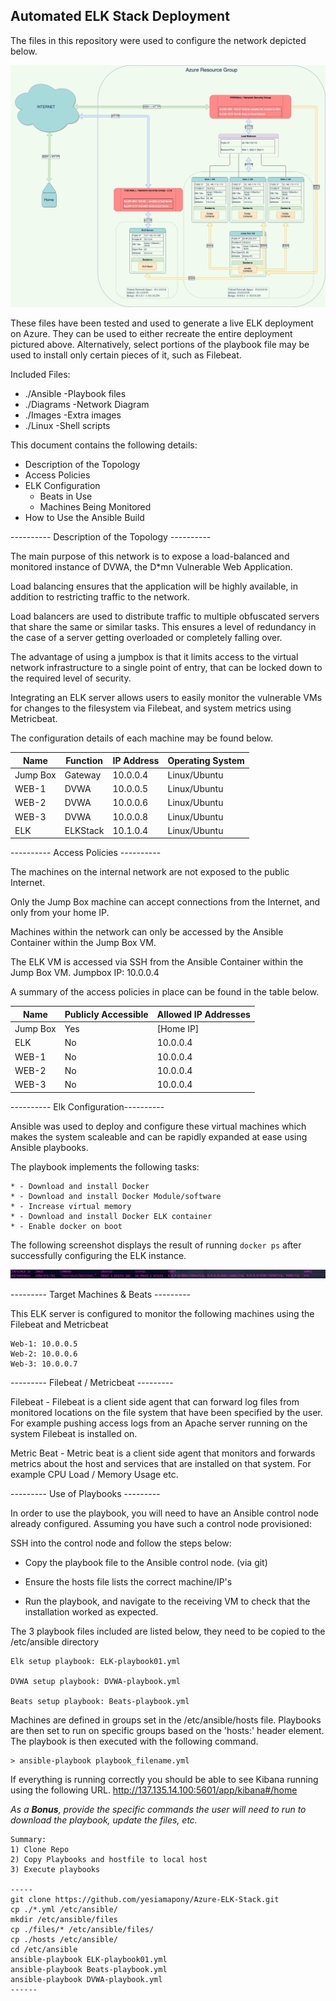 ## Automated ELK Stack Deployment

The files in this repository were used to configure the network depicted below.

![Network Diagram](https://github.com/yesiamapony/Azure-ELK-Stack/blob/main/Images/Network%20Diagram.png?raw=true)

These files have been tested and used to generate a live ELK deployment on Azure. They can be used to either recreate the entire deployment pictured above. Alternatively, select portions of the playbook file may be used to install only certain pieces of it, such as Filebeat.


Included Files:
- ./Ansible  -Playbook files
- ./Diagrams -Network Diagram
- ./Images   -Extra images
- ./Linux    -Shell scripts


This document contains the following details:

- Description of the Topology
- Access Policies
- ELK Configuration
  - Beats in Use
  - Machines Being Monitored
- How to Use the Ansible Build


---------- Description of the Topology ---------- 

The main purpose of this network is to expose a load-balanced and monitored instance of DVWA, the D*mn Vulnerable Web Application.

Load balancing ensures that the application will be highly available, in addition to restricting traffic to the network.

Load balancers are used to distribute traffic to multiple obfuscated servers that share the same or similar tasks. This ensures a level of redundancy in the case of a server getting overloaded or completely falling over. 

The advantage of using a jumpbox is that it limits access to the virtual network infrastructure to a single point of entry, that can be locked down to the required level of security. 

Integrating an ELK server allows users to easily monitor the vulnerable VMs for changes to the filesystem via Filebeat, and system metrics using Metricbeat.

The configuration details of each machine may be found below.

| Name     | Function | IP Address | Operating System |
|----------|----------|------------|------------------|
| Jump Box | Gateway  | 10.0.0.4   | Linux/Ubuntu     |
| WEB-1    | DVWA     | 10.0.0.5   | Linux/Ubuntu     |
| WEB-2    | DVWA     | 10.0.0.6   | Linux/Ubuntu     |
| WEB-3    | DVWA     | 10.0.0.8   | Linux/Ubuntu     |
| ELK      | ELKStack | 10.1.0.4   | Linux/Ubuntu     |


---------- Access Policies ---------- 

The machines on the internal network are not exposed to the public Internet. 

Only the Jump Box machine can accept connections from the Internet, and only from your home IP.

Machines within the network can only be accessed by the Ansible Container within the Jump Box VM.

The ELK VM is accessed via SSH from the Ansible Container within the Jump Box VM.
	Jumpbox IP: 10.0.0.4

A summary of the access policies in place can be found in the table below.

| Name     | Publicly Accessible | Allowed IP Addresses |
|----------|---------------------|----------------------|
| Jump Box | Yes                 | [Home IP]            |
| ELK      | No                  | 10.0.0.4             |
| WEB-1    | No                  | 10.0.0.4             |
| WEB-2    | No                  | 10.0.0.4             |
| WEB-3    | No                  | 10.0.0.4             |

---------- Elk Configuration---------- 

Ansible was used to deploy and configure these virtual machines which makes the system scaleable and can be rapidly expanded at ease using Ansible playbooks.

The playbook implements the following tasks:

	* - Download and install Docker
	* - Download and install Docker Module/software
	* - Increase virtual memory
	* - Download and install Docker ELK container
	* - Enable docker on boot

The following screenshot displays the result of running `docker ps` after successfully configuring the ELK instance.

![docker](https://github.com/yesiamapony/Azure-ELK-Stack/blob/main/Images/docker_ps_output.png)

--------- Target Machines & Beats ---------

This ELK server is configured to monitor the following machines using the Filebeat and Metricbeat

	Web-1: 10.0.0.5 
	Web-2: 10.0.0.6
	Web-3: 10.0.0.7

--------- Filebeat / Metricbeat ---------

Filebeat - Filebeat is a client side agent that can forward log files from monitored locations on the file system that have been specified by the user. For example pushing access logs from an Apache server running on the system Filebeat is installed on. 

Metric Beat - Metric beat is a client side agent that monitors and forwards metrics about the host and services that are installed on that system. For example CPU Load / Memory Usage etc. 



--------- Use of Playbooks ---------

In order to use the playbook, you will need to have an Ansible control node already configured. Assuming you have such a control node provisioned: 

SSH into the control node and follow the steps below:

- Copy the playbook file to the Ansible control node. (via git) 

- Ensure the hosts file lists the correct machine/IP's 

- Run the playbook, and navigate to the receiving VM to check that the installation worked as expected.

The 3 playbook files included are listed below, they need to be copied to the /etc/ansible directory

	Elk setup playbook: ELK-playbook01.yml
	
	DVWA setup playbook: DVWA-playbook.yml
	
	Beats setup playbook: Beats-playbook.yml
	
	
Machines are defined in groups set in the /etc/ansible/hosts file. Playbooks are then set to run on specific groups based on the 'hosts:' header element. The playbook is then executed with the following command.

	> ansible-playbook playbook_filename.yml 

If everything is running correctly you should be able to see Kibana running using the following URL. 
	http://137.135.14.100:5601/app/kibana#/home

_As a **Bonus**, provide the specific commands the user will need to run to download the playbook, update the files, etc._

	Summary: 
	1) Clone Repo
	2) Copy Playbooks and hostfile to local host
 	3) Execute playbooks

	-----
	git clone https://github.com/yesiamapony/Azure-ELK-Stack.git
	cp ./*.yml /etc/ansible/
	mkdir /etc/ansible/files
	cp ./files/* /etc/ansible/files/
	cp ./hosts /etc/ansible/
	cd /etc/ansible
	ansible-playbook ELK-playbook01.yml
	ansible-playbook Beats-playbook.yml
	ansible-playbook DVWA-playbook.yml
	------

